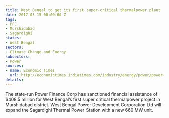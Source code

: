 ```yaml
---
title: West Bengal to get its first super-critical thermalpower plant
date: 2017-03-15 00:00:00 Z
tags:
- PFC
- Murshidabad
- Sagardighi
states:
- West Bengal
sectors:
- Climate Change and Energy
subsectors:
- Power
sources:
- name: Economic Times
  url: http://economictimes.indiatimes.com/industry/energy/power/power-finance-corp-provides-rs-2703-crore-to-west-bengals-first-super-critical-project/articleshow/57512536.cms
details: 
---
```


The state-run Power Finance Corp has sanctioned financial assistance of $408.5 million for West Bengal’s first super critical thermalpower project in Murshidabad district. West Bengal Power Development Corporation Ltd will expand the Sagardighi Thermal Power Station with a new 660 MW unit.
